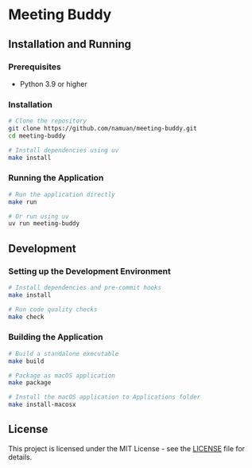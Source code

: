 # Meeting Buddy

## Installation and Running

### Prerequisites

- Python 3.9 or higher

### Installation

```bash
# Clone the repository
git clone https://github.com/namuan/meeting-buddy.git
cd meeting-buddy

# Install dependencies using uv
make install
```

### Running the Application

```bash
# Run the application directly
make run

# Or run using uv
uv run meeting-buddy
```

## Development

### Setting up the Development Environment

```bash
# Install dependencies and pre-commit hooks
make install

# Run code quality checks
make check
```

### Building the Application

```bash
# Build a standalone executable
make build

# Package as macOS application
make package

# Install the macOS application to Applications folder
make install-macosx
```

## License

This project is licensed under the MIT License - see the [LICENSE](LICENSE) file for details.
